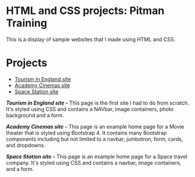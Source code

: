 # HTML and CSS projects: Pitman Training
This is a display of sample websites that I made using HTML and CSS.
# Projects
- [Tourism in England site](https://github.com/htrgiusti/HTML-and-CSS-Projects-Pitman-Training-/tree/main/One-Page%20Website%20Assignment%20Submission)
- [Academy Cinemas site](https://github.com/htrgiusti/HTML-and-CSS-Projects-Pitman-Training-/tree/main/bootsrap4_project)
- [Space Station site](https://github.com/htrgiusti/HTML-and-CSS-Projects-Pitman-Training-/releases/tag/v1.4.0)

***Tourism in England site -***
This page is the first site I had to do from scratch. It's styled using CSS and contains a NAVbar, image containers, photo background and a form.

***Academy Cinemas site -***
This page is an example home page for a Movie theater that is styled using Bootstrap 4. It contains many Bootstrap components including but not limited to a navbar, jumbotron, form, cards, and dropdowns.

***Space Station site -***
This page is an example home page for a Space travel company. It's styled using CSS and contains a navbar, image containers, and a form.
